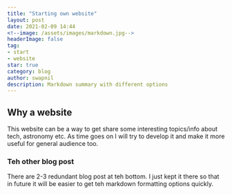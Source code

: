 ```yaml
---
title: "Starting own website"
layout: post
date: 2021-02-09 14:44
<!--image: /assets/images/markdown.jpg-->
headerImage: false
tag:
- start 
- website 
star: true
category: blog
author: swapnil
description: Markdown summary with different options
---
```


## Why a website 

This website can be a way to get share some interesting topics/info about
tech, astronomy etc. As time goes on I will try to develop it and make it
more useful for general audience too.

### Teh other blog post

There are 2-3 redundant blog post at teh bottom. I just kept it there so
that in future it will be easier to get teh markdown formatting options
quickly.
